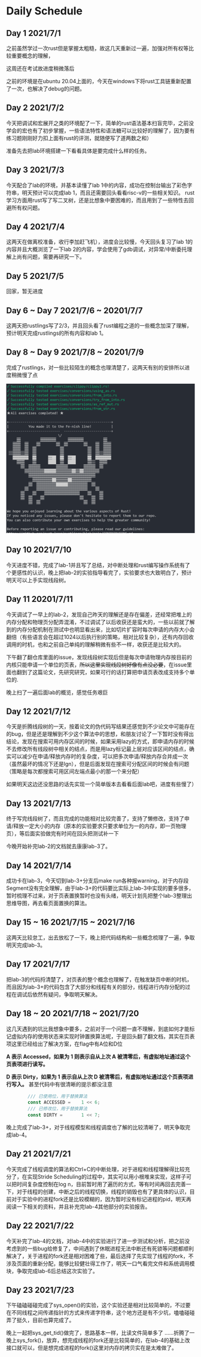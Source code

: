 # Daily Schedule

## Day 1 2021/7/1

之前虽然学过一次rust但是掌握太粗糙，故这几天重新过一遍，加强对所有权等比较重要概念的理解，

这周还在考试故进度稍微落后

之前的环境是在ubuntu 20.04上面的，今天在windows下将rust工具链重新配置了一次，也解决了debug的问题。

## Day 2 2021/7/2

今天把调试和宏展开之类的环境配了一下，简单的rust语法基本扫盲完毕，之前没学会的宏也有了初步掌握，一些语法特性和语法糖可以比较好的理解了，因为要有练习题刚刚好力扣上面有rust的评测，就随便写了道两数之和）

准备先去把lab环境搭建一下看看具体是要完成什么样的任务。

## Day 3 2021/7/3

今天配合了lab的环境，并基本读懂了lab 1中的内容，成功在控制台输出了彩色字符串，明天预计可以完成lab 1，而且还需要回头看看risc-v的一些相关知识。
rust学习方面用rust写了写二叉树，还是比想象中要困难的，而且用到了一些特性去回避所有权问题。

## Day 4 2021/7/4

这两天在做离校准备，收行李加赶飞机），进度会比较慢，今天回头复习了lab 1的内容并且大概浏览了一下lab 2的内容，学会使用了gdb调试，对异常/中断委托理解上尚有问题，需要再研究一下。

## Day 5 2021/7/5

回家，暂无进度

## Day 6 ~ Day 7 2021/7/6 ~ 20201/7/7

这两天把rustlings写了2/3，并且回头看了rust编程之道的一些概念加深了理解，预计明天完成rustlings的所有内容和lab 1。

## Day 8 ~ Day 9 2021/7/8 ~ 20201/7/9

完成了rustlings，对一些比较陌生的概念也理清楚了，这两天有别的安排所以进度稍微慢了点

![](rustlings.png)

## Day 10 2021/7/10

今天进度不错，完成了lab-1并且写了总结，对中断处理和rust编写操作系统有了个更感性的认识，晚上把lab-2的实验指导看完了，实验要求也大致明白了，预计明天可以上手实现线段树。

## Day 11 20201/7/11

今天调试了一早上的lab-2，发现自己昨天的理解还是存在偏差，还经常把堆上的内存分配和物理页分配弄混淆，不过调试了以后收获还是蛮大的，一些以前就了解到的内存分配机制在测试中也明显看出来，比如切片扩容时每次申请的内存大小会翻倍（有些语言会在超过1024以后执行别的策略，相对比较复杂），还有内存回收调用的时机，也和之前自己单纯的理解稍微有些不一样，收获还是比较大的。

下午翻了翻仓库里面的issue，发现线段树实现后但是每次申请物理内存按目前的内核只能申请一个单位的页表，~~所以这里实现线段树好像有点没必要~~，在issue里面也翻到了这篇论文，先研究研究，如果可行的话打算把申请页表改成支持多个单位的.

晚上扫了一遍后面lab的概览，感觉任务艰巨

## Day 12 2021/7/12

今天是折腾线段树的一天，按着论文的伪代码写结果还感觉到不少论文中可能存在的bug，但是还是理解到不少这个算法中的思想，和朋友讨论了一下暂时没有得出结论，发现在搜索可用内存区间的时候，如果采用lazy的方式，即申请内存的时候不去修改所有线段树中相关的结点，而是用lazy标记最上层对应该区间的结点，确实可以减少在申请/释放内存时的复杂度，可以把多次申请/释放内存合并成一次（虽然最坏的情况下还是lgn），但是后面发现在搜索可分配区间的时候会有问题（策略是每次都搜索可用区间左端点最小的那一个来分配）

如果明天这边还没思路的话先实现一个简单版本去看看后面lab吧，进度有些慢了）

## Day 13 2021/7/13

终于写完线段树了，而且完成的功能相对比较完善了，支持了懒修改，支持了申请/释放一定大小的内存（原本的实验要求只要求单位为一的内存，即一页物理页），等后面实验做完有时间在回头把测试补一下

今晚开始补完lab-2的文档就去康康lab-3了。

## Day 14 2021/7/14

成功卡在lab-3，今天切到lab-3+分支后make run各种报warning，对于内存段 Segment没有完全理解，由于lab-3+的代码要比实际上lab-3中实现的要多很多，暂时梳理不过来，对于页表置换暂时也没有头绪，明天计划先把整个lab-3整理出思维导图，再去看页面置换的算法。

## Day 15 ~ 16 2021/7/15 ~ 2021/7/16

这两天比较怠工，出去放松了一下，晚上把代码结构和一些概念梳理了一遍，争取明天完成lab-3。

## Day 17 2021/7/17

把lab-3的代码捋清楚了，对页表的整个概念也理解了，在触发缺页中断的时机，而且因为lab-3+的代码包含了大部分和线程有关的部分，线程进行内存分配的过程在调试后依然有疑问，争取明天解决。

## Day 18 ~ 20 2021/7/18 ~ 2021/7/20

这几天遇到的坑比我想象中要多，之前对于一个问题一直不理解，到底如何才能标记虚拟内存的使用状态来实现时钟置换算法呢，于是回头翻了翻文档，其实在页表项这里已经给出了解决方案，在flag中有A位和D位

**A 表示 Accessed，如果为 1 则表示自从上次 A 被清零后，有虚拟地址通过这个页表项进行读写。**

**D 表示 Dirty，如果为 1 表示自从上次 D 被清零后，有虚拟地址通过这个页表项进行写入。**
甚至代码中有很清晰的提示都没注意
```rust
        /// 已使用位，用于替换算法
        const ACCESSED =    1 << 6;
        /// 已修改位，用于替换算法
        const DIRTY =       1 << 7;
```
晚上完成了lab-3+，对于线程模型和线程调度也了解的比较清晰了，明天争取完成lab-4。

## Day 21 2021/7/21

今天完成了线程调度的算法和Ctrl+C的中断处理，对于进程和线程理解得比较充分了，在实现Stride Scheduling的过程中，其实可以用小根堆来实现，这样子可以把时间复杂度控制在log n，目前暂时用了遍历的方式，等有时间再回去完善一下，对于线程的创建，中断之后的线程切换，线程的销毁也有了更具体的认识，目前对于实验中的进程fork还是比较模糊的，因为暂时没有标记进程的pid，明天再阅读一下相关的资料，并且补充完lab-4其他部分的实验报告。

## Day 22 2021/7/22

今天补完了lab-4的文档，对lab-4中的实验进行了进一步测试和分析，把之前没考虑到的一些bug给修复了，中间遇到了休眠进程无法中断还有死锁等问题都顺利解决了，关于进程的fork还是相对困难了些，最后选择了先实现了线程的fork，不涉及页面的重新分配，能够比较健壮得工作了，明天一口气看完文件和系统调用模块，争取完成lab-6后总结这次实验了。

## Day 23 2021/7/23

下午磕磕碰碰完成了sys_open()的实验，这个实验还是相对比较简单的，不过要在不同线程之间传递指针的方式来传递字符串，这个地方还是有不少坑，嗑嗑碰碰弄了挺久，目前也算完成了。

晚上一起把sys_get_tid()做完了，思路基本一样，比读文件简单多了
......折腾了一晚上sys_fork()，放弃，想完成线程的fork还是比较简单的，在lab-4的基础上改接口就可以，但是想完成进程的fork()这里对内存的拷贝实在是太难做了。
